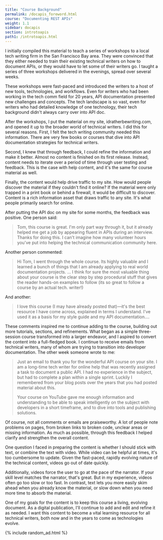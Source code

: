 ```yaml
---
title: "Course Background"
permalink: /docapis_foreword.html
course: "Documenting REST APIs"
weight: 1.1
sidebar: docapis
section: introtoapis
path1: /introtoapis.html
---
```


I initially compiled this material to teach a series of workshops to a local tech writing firm in the San Francisco Bay area. They were convinced that they either needed to train their existing technical writers on how to document APIs, or they would have to let some of their writers go. I taught a series of three workshops delivered in the evenings, spread over several weeks.

These workshops were fast-paced and introduced the writers to a host of new tools, technologies, and workflows. Even for writers who had been working in the tech comm field for 20 years, API documentation presented new challenges and concepts. The tech landscape is so vast, even for writers who had detailed knowledge of one technology, their tech background didn't always carry over into API doc.

After the workshops, I put the material on my site, idratherbewriting.com, and opened it up to the broader world of technical writers. I did this for several reasons. First, I felt the tech writing community needed this information. There are very few books or courses that dive into API documentation strategies for technical writers.

Second, I knew that through feedback, I could refine the information and make it better. Almost no content is finished on its first release. Instead, content needs to iterate over a period of time through user testing and feedback. This is the case with help content, and it's the same for course material as well.

Finally, the content would help drive traffic to my site. How would people discover the material if they couldn't find it online? If the material were only trapped in a print book or behind a firewall, it would be difficult to discover. Content is a rich information asset that draws traffic to any site. It's what people primarily search for online.

After putting the API doc on my site for some months, the feedback was positive. One person said:

> Tom, this course is great. I'm only part way through it, but it already helped me get a job by appearing fluent in APIs during an interview. Thanks for doing this. I can't imagine how many volunteer hours you've put into helping the technical communication community here.

Another person commented:

> Hi Tom, I went through the whole course. Its highly valuable and I learned a bunch of things that I am already applying to real world documentation projects. ...  I think for sure the most valuable thing about your course is the clear step by step procedural stuff that gives the reader hands-on examples to follow (its so great to follow a course by an actual tech. writer!)

And another:

> I love this course (I may have already posted that)—it's the best resource I have come across, explained in terms I understand. I've used it as a basis for my style guide and my API documentation....

These comments inspired me to continue adding to the course, building out more tutorials, sections, and refinements. What began as a simple three-session course transformed into a larger endeavor, and I aspired to convert the content into a full-fledged book. I continue to receive emails from technical writers, many of whom are trying to transition into developer documentation.  The other week someone wrote to me:

> Just an email to thank you for the wonderful API course on your site. I am a long-time tech writer for online help that was recently assigned a task to document a public API. I had no experience in the subject, but had to complete a plan within a single sprint. Luckily I remembered from your blog posts over the years that you had posted material about this.
>
> Your course on YouTube gave me enough information and understanding to be able to speak intelligently on the subject with developers in a short timeframe, and to dive into tools and publishing solutions.

Of course, not all comments or emails are praiseworthy. A lot of people note problems on pages, from broken links to broken code, unclear areas or missing information. As much as possible, through this feedback I helped clarify and strengthen the overall content.

One question I faced in preparing the content is whether I should stick with text, or combine the text with video. While video can be helpful at times, it's too cumbersome to update. Given the fast-paced, rapidly evolving nature of the technical content, videos go out of date quickly.

Additionally, videos force the user to go at the pace of the narrator. If your skill level matches the narrator, that's great. But in my experience, videos often go too slow or too fast. In contrast, text lets you more easily skim ahead when you already know the material, or slow down when you need more time to absorb the material.

One of my goals for the content is to keep this course a living, evolving document. As a digital publication, I'll continue to add and edit and refine it as needed. I want this content to become a vital learning resource for all technical writers, both now and in the years to come as technologies evolve.

{% include random_ad.html %}
